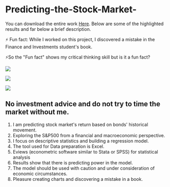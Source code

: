 # Predicting-the-Stock-Market-  


You can download the entire work [Here](https://www.researchgate.net/publication/360546616_Price-earnings_ratio_and_interest_rates). Below are some of the highlighted results and far below a brief description.   

⚡ Fun fact: While I worked on this project, I discovered a mistake in the Finance and Investments student's book. 

⚡So the "Fun fact" shows my critical thinking skill but is it a fun fact?

![](https://github.com/BorisNaydenov/Predicting-the-Stock-Market-/blob/main/descriptive%20statistics.png)

![](https://github.com/BorisNaydenov/Predicting-the-Stock-Market-/blob/main/regression.png)

![](https://github.com/BorisNaydenov/Predicting-the-Stock-Market-/blob/main/Damodaran-Graph%20replicated.png)




## No investment advice and do not try to time the market without me.  

1. I am predicting stock market's return based on bonds' historical movement.
2. Exploring the S&amp;P500 from a financial and macroeconomic perspective.
3. I focus on descriptive statistics and building a regression model.
4. The tool used for Data preparation is Excel.
5. Eviews (econometric software similar to Stata or SPSS) for statistical analysis
6. Results show that there is predicting power in the model.
7. The model should be used with caution and under consideration of economic circumstances.
8. Pleasure creating charts and discovering a mistake in a book.
